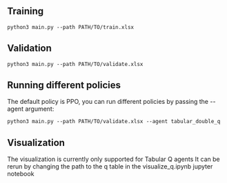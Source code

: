 ## Training
```
python3 main.py --path PATH/TO/train.xlsx
```

## Validation
```
python3 main.py --path PATH/TO/validate.xlsx
```

## Running different policies
The default policy is PPO, you can run different policies by passing the --agent argument:

```
python3 main.py --path PATH/TO/validate.xlsx --agent tabular_double_q
```


## Visualization
The visualization is currently only supported for Tabular Q agents
It can be rerun by changing the path to the q table in the visualize_q.ipynb jupyter notebook


